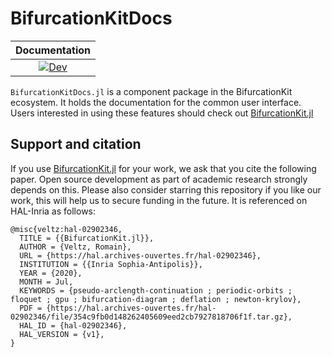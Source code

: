 # BifurcationKitDocs


| **Documentation**|
|:---------------------------:|
| [![Dev](https://img.shields.io/badge/docs-dev-blue.svg)](https://bifurcationkit.github.io/BifurcationKitDocs.jl/dev) |

`BifurcationKitDocs.jl` is a component package in the BifurcationKit ecosystem. It holds the documentation for the common user interface. Users interested in using these features should check out [BifurcationKit.jl](https://github.com/rveltz/BifurcationKit.jl)

## Support and citation
If you use [BifurcationKit.jl](https://github.com/rveltz/BifurcationKit.jl) for your work, we ask that you cite the following paper. Open source development as part of academic research strongly depends on this. Please also consider starring this repository if you like our work, this will help us to secure funding in the future. It is referenced on HAL-Inria as follows:

```
@misc{veltz:hal-02902346,
  TITLE = {{BifurcationKit.jl}},
  AUTHOR = {Veltz, Romain},
  URL = {https://hal.archives-ouvertes.fr/hal-02902346},
  INSTITUTION = {{Inria Sophia-Antipolis}},
  YEAR = {2020},
  MONTH = Jul,
  KEYWORDS = {pseudo-arclength-continuation ; periodic-orbits ; floquet ; gpu ; bifurcation-diagram ; deflation ; newton-krylov},
  PDF = {https://hal.archives-ouvertes.fr/hal-02902346/file/354c9fb0d148262405609eed2cb7927818706f1f.tar.gz},
  HAL_ID = {hal-02902346},
  HAL_VERSION = {v1},
}
```